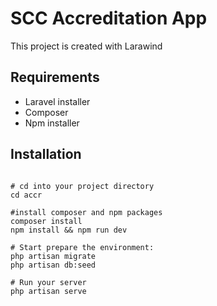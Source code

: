 # SCC Accreditation App

This project is created with Larawind

## Requirements

-   Laravel installer
-   Composer
-   Npm installer

## Installation

```

# cd into your project directory
cd accr

#install composer and npm packages
composer install
npm install && npm run dev

# Start prepare the environment:
php artisan migrate
php artisan db:seed

# Run your server
php artisan serve
```
